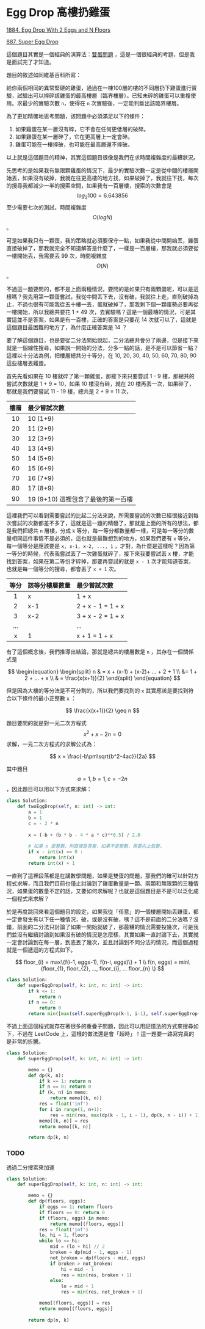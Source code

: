 # Egg Drop 高樓扔雞蛋

[1884. Egg Drop With 2 Eggs and N Floors](https://leetcode.com/problems/egg-drop-with-2-eggs-and-n-floors/)

[887. Super Egg Drop](https://leetcode.com/problems/super-egg-drop/)

這個題目其實是一個經典的演算法：[雙蛋問題](https://zh.wikipedia.org/wiki/%E5%8F%8C%E8%9B%8B%E9%97%AE%E9%A2%98) ，這是一個很經典的考題，但是我是面試完了才知道。

題目的敘述如同維基百科所寫：

給你兩個相同的異常堅硬的雞蛋，通過在一棟100層的樓的不同層扔下雞蛋進行實驗，試驗出可以摔碎該雞蛋的最高樓層（臨界樓層）。已知未碎的雞蛋可以重複使用。求最少的實驗次數 `n`，使得在 `n` 次實驗後，一定能判斷出該臨界樓層。

為了更加精確地思考問題，該問題中必須滿足以下的條件：

1. 如果雞蛋在某一層沒有碎，它不會在任何更低層的破碎。
2. 如果雞蛋在某一層碎了，它在更高層上一定會碎。
3. 雞蛋可能在一樓摔破，也可能在最高層還不摔破。

以上就是這個題目的精神，其實這個題目很像是我們在求時間複雜度的最糟狀況。

先思考的是如果我有無限顆雞蛋的情況下，最少的實驗次數一定是從中間的樓層開始丟，如果沒有破掉，我就在往更高樓的地方找，如果破掉了，我就往下找，每次的搜尋我都減少一半的搜索空間，如果我有一百層樓，搜索的次數會是 $$log_{2}100 = 	6.643856$$ 至少需要七次的測試，時間複雜度 $$O(logN)$$ 。

可是如果我只有一顆蛋，我的策略就必須要保守一點，如果我從中間開始丟，雞蛋直接破掉了，那我就完全不知道解答是什麼了，一樣是一百層樓，那我就必須要從一樓開始丟，我需要丟 99 次，時間複雜度 $$O(N)$$ 。

不過這一題要問的，都不是上面兩種情況，要問的是如果只有兩顆蛋呢，可以是這樣嗎？我先用第一顆蛋嘗試，我從中間丟下去，沒有破，我就往上走，直到破掉為止，不過也很有可能我從五十樓一丟，蛋就破掉了，那我剩下個一顆蛋勢必要再從一樓開始，所以我總共要花 1 + 49 次，去實驗嗎？這是一個最糟的情況，可是其實這並不是答案，如果是有一百樓，正確的答案是只要花 14 次就可以了，這就是這個題目最困難的地方了，為什麼正確答案是 14 ？

要了解這個題目，也是要從二分法開始說起，二分法總共會分了兩邊，但是接下來就是一個線性搜尋，如果說一開始的分法，分多一點的話，是不是可以節省一點？這裡以十分法為例，把樓層總共分十等分，在 10, 20, 30, 40, 50, 60, 70, 80, 90 這些樓層丟雞蛋。

首先先看如果在 10 樓就碎了第一顆雞蛋，那接下來只要嘗試 1 - 9 樓，那總共的嘗試次數就是 1 + 9 = 10，如果 10 樓沒有碎，就在 20 樓再丟一次，如果碎了，那就是我們要嘗試 11 - 19 樓，總共是 2 + 9 = 11 次，

| 樓層 | 最少嘗試次數 |
| :---: | :--- |
| 10 | 10 \(1+9\) |
| 20 | 11 \(2+9\) |
| 30 | 12 \(3+9\) |
| 40 | 13 \(4+9\) |
| 50 | 14 \(5+9\) |
| 60 | 15 \(6+9\) |
| 70 | 16 \(7+9\) |
| 80 | 17 \(8+9\) |
| 90 | 19 \(9+10\) 這裡包含了最後的第一百樓 |

這裡我們可以看到需要嘗試的比起二分法來說，所需要嘗試的次數已經很接近到每次嘗試的次數都差不多了，這就是這一題的精髓了，那就是上面的所有的想法，都是我們把總共 `n` 層樓，分成 `k` 等分，每一等分都數量都一樣，可是每一等分的數量相同這件事情不是必須的，這也就是最難想到的地方，如果我們要有 `x` 等分，每一個等分是應該要是 `x, x-1, x-2, ..., 1` ，才對，為什麼是這樣呢？因為第一等分的時候，代表我嘗試丟了一次雞蛋就碎了，接下來我要嘗試丟 x 樓，才能找到答案，如果在第二等份才碎掉，那要再嘗試的就是 `x - 1` 次才能知道答案，也就是每一個等分的搜尋，都會丟了 `x + 1` 次。

| 等分 | 該等分樓層數量 | 最少嘗試次數 |
| :---: | :--- | :--- |
| 1 | x | 1 + x |
| 2 | x-1 | 2 + x - 1 = 1 + x |
| 3 | x-2 | 3 + x - 2 = 1 + x |
| ... |  | ... |
| x | 1 | x + 1 = 1 + x  |

有了這個概念後，我們推導出結論，那就是總共的樓層數是 `n` ，其存在一個關係式是

$$
\begin{equation} 
\begin{split}
n & = x + (x-1) + (x-2)+ ... + 2 + 1 \\
&= 1 + 2 + ... + x \\
& = \frac{x(x+1)}{2}
\end{split}
\end{equation}
$$

但是因為大樓的等分法是不可分割的，所以我們要找到的 `x` 其實應該是要找到符合以下條件的最小正整數 `x` ：

$$
\frac{x(x+1)}{2} 	\geq n
$$

題目要問的就是對一元二次方程式 $$x^2+x-2n = 0 $$ 求解，一元二次方程式的求解公式為：

$$
x = \frac{-b\pm\sqrt{b^2-4ac}}{2a}
$$

其中題目 $$a = 1, b = 1, c = -2n $$ ，因此題目可以用以下方式來求解：

```python
class Solution:
    def twoEggDrop(self, n: int) -> int:
        a = 1
        b = 1
        c = - 2 * n
    
        x = (-b + (b * b - 4 * a * c)**0.5) / 2.0
        
        # 如果 x 是整數，則直接是答案，如果不是整數，需要向上取整。
        if x - int(x) == 0 :
            return int(x)
        return int(x) + 1
```

一直到了這裡段落都是在講數學問題，如果是雙蛋的問題，那我們的確可以針對方程式求解，而且我們目前也僅止討論到了雞蛋數量是一顆、兩顆和無限顆的三種情況，如果蛋的數量不定的話，又要如何求解呢？也就是這個題目是不是可以泛化成一個程式來求解？

於是再度跳回來看這個題目的設定，如果我從「任意」的一個樓層開始丟雞蛋，都一定會發生有以下任一種情況，破，或是沒有破，咦？這不是前面的二分法嗎？沒錯，前面的二分法只討論了如果一開始就破了，那最糟的情況需要投幾次，可是我們並沒有繼續討論到如果沒有破的情況是怎麼樣，其實如果一直討論下去，其實就一定會討論到在每一層，到底丟了幾次，並且討論到不同分法的情況，而這個過程就是一個遞迴的方程式如下。

$$
floor_{i} = max\{f(i-1, eggs-1), f(n-i, eggs)\} + 1 \\
f(n, eggs) = min\{floor_{1}, floor_{2}, ..., floor_{i}, ... floor_{n} \}
$$

```python
class Solution:
    def superEggDrop(self, k: int, n: int) -> int:
        if k <= 1:
            return n
        if n == 0:
            return 0
        return min([max(self.superEggDrop(k-1, i-1), self.superEggDrop(k, n-i) + 1) for i in range(1, n+1)])
```

不過上面這個程式就存在著很多的重疊子問題，因此可以用記憶法的方式來搜尋如下，不過在 LeetCode 上，這樣的做法還是會「超時」！這一題要一路寫完真的是非常的折騰。

```python
class Solution:
    def superEggDrop(self, k: int, n: int) -> int:

        memo = {}
        def dp(k, n):
            if k == 1: return n
            if n == 0: return 0
            if (k, n) in memo:
                return memo[(k, n)]
            res = float('inf')
            for i in range(1, n+1):
                res = min(res, max(dp(k - 1, i - 1), dp(k, n - i)) + 1)
            memo[(k, n)] = res
            return memo[(k, n)]

        return dp(k, n)
```

### TODO 

透過二分搜索來加速

```python
class Solution:
    def superEggDrop(self, k: int, n: int) -> int:

        memo = {}
        def dp(floors, eggs):
            if eggs == 1: return floors
            if floors == 0: return 0
            if (floors, eggs) in memo:
                return memo[(floors, eggs)]
            res = float('inf')
            lo, hi = 1, floors
            while lo <= hi:
                mid = (lo + hi) // 2
                broken = dp(mid - 1, eggs - 1)
                not_broken = dp(floors - mid, eggs)
                if broken > not_broken:
                    hi = mid - 1
                    res = min(res, broken + 1)
                else:
                    lo = mid + 1
                    res = min(res, not_broken + 1)

            memo[(floors, eggs)] = res
            return memo[(floors, eggs)]
        
        return dp(n, k)
```

